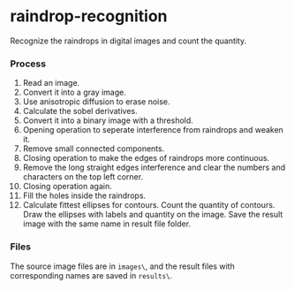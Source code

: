 # raindrop-recognition
Recognize the raindrops in digital images and count the quantity.

### Process
1. Read an image.
2. Convert it into a gray image.
3. Use anisotropic diffusion to erase noise.
4. Calculate the sobel derivatives.
5. Convert it into a binary image with a threshold.
6. Opening operation to seperate interference from raindrops and weaken it.
7. Remove small connected components.
8. Closing operation to make the edges of raindrops more continuous.
9. Remove the long straight edges interference and clear the numbers and characters on the top left corner.
10. Closing operation again.
11. Fill the holes inside the raindrops.
12. Calculate fittest ellipses for contours. Count the quantity of contours. Draw the ellipses with labels and quantity on the image. Save the result image with the same name in result file folder.

### Files
The source image files are in `images\`, and the result files with corresponding names are saved in `results\`.